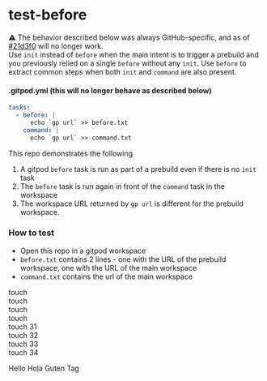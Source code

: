 # test-before
⚠️ The behavior described below was always GitHub-specific, and as of [#21d3f0](https://github.com/gitpod-io/gitpod/commit/21d3f00d47f7b073fa517dd186963bcb87abc652) will no longer work.  
Use `init` instead of `before` when the main intent is to trigger a prebuild and you previously relied on a single `before` without any `init`. Use `before` to extract common steps when both `init` and `command` are also present.

#### .gitpod.yml (this will no longer behave as described below)

```yaml
tasks:
  - before: |
      echo `gp url` >> before.txt
    command: |
      echo `gp url` >> command.txt
```

This repo demonstrates the following

1. A gitpod `before` task is run as part of a prebuild even if there is no `init` task
2. The `before` task is run again in front of the `command` task in the workspace
3. The workspace URL returned by `gp url` is different for the prebuild workspace.

### How to test

- Open this repo in a gitpod workspace
- `before.txt` contains 2 lines - one with the URL of the prebuild workspace, one with the URL of the main workspace
- `command.txt` contains the url of the main workspace

touch  
touch  
touch  
touch  
touch 31  
touch 32  
touch 33  
touch 34  

Hello
Hola
Guten Tag
